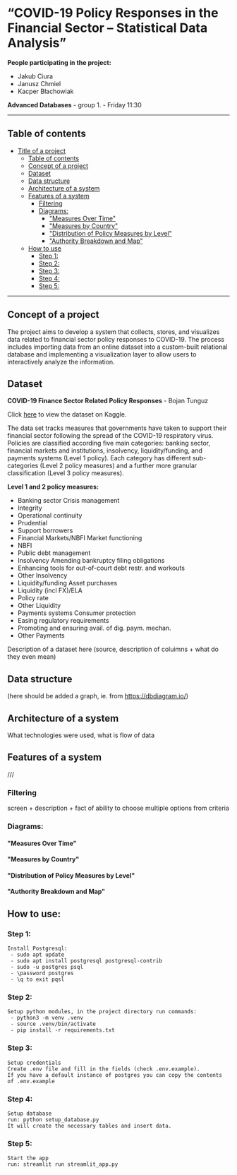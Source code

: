 # “COVID-19 Policy Responses in the Financial Sector – Statistical Data Analysis” 

**People participating in the project:**
 - Jakub Ciura 
 - Janusz Chmiel
 - Kacper Błachowiak

  **Advanced Databases** - group 1. - Friday 11:30

----
## Table of contents
- [Title of a project](#title-of-a-project)
  - [Table of contents](#table-of-contents)
  - [Concept of a project](#concept-of-a-project)
  - [Dataset](#dataset)
  - [Data structure](#data-structure)
  - [Architecture of a system](#architecture-of-a-system)
  - [Features of a system](#features-of-a-system)
    - [Filtering](#filtering)
    - [Diagrams:](#diagrams)
      - ["Measures Over Time"](#measures-over-time)
      - ["Measures by Country"](#measures-by-country)
      - ["Distribution of Policy Measures by Level"](#distribution-of-policy-measures-by-level)
      - ["Authority Breakdown and Map"](#authority-breakdown-and-map)
  - [How to use](#how-to-use)
    - [Step 1:](#step-1)
    - [Step 2:](#step-2)
    - [Step 3:](#step-3)
    - [Step 4:](#step-4)
    - [Step 5:](#step-5)
---
## Concept of a project

The project aims to develop a system that collects, stores, and visualizes data related to financial sector policy responses to COVID-19. The process includes importing data from an online dataset into a custom-built relational database and implementing a visualization layer to allow users to interactively analyze the information. 

## Dataset

**COVID-19 Finance Sector Related Policy Responses** - Bojan Tunguz

Click [here](https://www.kaggle.com/datasets/tunguz/covid19-finance-sector-related-policy-responses/data) to view the dataset on Kaggle.


The data set tracks measures that governments have taken to support their financial sector following the spread of the COVID-19 respiratory virus. Policies are classified according five main categories: banking sector, financial markets and institutions, insolvency, liquidity/funding, and payments systems (Level 1 policy). Each category has different sub-categories (Level 2 policy measures) and a further more granular classification (Level 3 policy measures).


**Level 1 and 2 policy measures:**
   - Banking sector Crisis management
   - Integrity
   - Operational continuity
   - Prudential
   - Support borrowers
   - Financial Markets/NBFI Market functioning
   - NBFI
   - Public debt management
   - Insolvency Amending bankruptcy filing obligations
   - Enhancing tools for out-of-court debt restr. and workouts
   - Other Insolvency
   - Liquidity/funding Asset purchases
   - Liquidity (incl FX)/ELA
   - Policy rate
   - Other Liquidity
   - Payments systems Consumer protection
   - Easing regulatory requirements
   - Promoting and ensuring avail. of dig. paym. mechan.
   - Other Payments


Description of a dataset here (source, description of coluimns + what do they even mean)

## Data structure
(here should be added a graph, ie. from https://dbdiagram.io/)

## Architecture of a system
What technologies were used, what is flow of data


## Features of a system
///
### Filtering
screen + description + fact of ability to choose multiple options from criteria

### Diagrams:

#### "Measures Over Time"

#### "Measures by Country"

#### "Distribution of Policy Measures by Level"

#### "Authority Breakdown and Map"


## How to use:

### Step 1: 
    Install Postgresql:
     - sudo apt update
     - sudo apt install postgresql postgresql-contrib
     - sudo -u postgres psql
     - \password postgres
     - \q to exit pqsl

### Step 2:
    Setup python modules, in the project directory run commands:
     - python3 -m venv .venv
     - source .venv/bin/activate
     - pip install -r requirements.txt

### Step 3:
    Setup credentials
    Create .env file and fill in the fields (check .env.example).
    If you have a default instance of postgres you can copy the contents of .env.example

### Step 4:
    Setup database
    run: python setup_database.py
    It will create the necessary tables and insert data.

### Step 5:
    Start the app
    run: streamlit run streamlit_app.py
